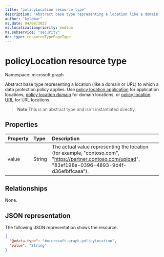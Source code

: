 ```yaml
---
title: "policyLocation resource type"
description: "Abstract base type representing a location like a domain or URL, to which a data protection policy applies."
author: "kylemar"
ms.date: 04/08/2025
ms.localizationpriority: medium
ms.subservice: "security"
doc_type: resourceTypePageType
---
```


# policyLocation resource type

Namespace: microsoft.graph

Abstract base type representing a location (like a domain or URL) to which a data protection policy applies. Use [policy location application](../resources/policylocationapplication.md) for application locations, [policy location domain](../resources/policylocationdomain.md) for domain locations, or [policy location URL](../resources/policylocationurl.md) for URL locations.

>**Note** This is an abstract type and isn't instantiated directly.

## Properties

| Property | Type   | Description                                                    |
| :------- | :----- | :------------------------------------------------------------- |
| value    | String | The actual value representing the location (for example, "contoso.com", "https://partner.contoso.com/upload", "83ef198a-0396-4893-9d4f-d36efbffcaaa"). |

## Relationships

None.

## JSON representation

The following JSON representation shows the resource.
<!-- {
  "blockType": "resource",
  "abstract": true,
  "@odata.type": "microsoft.graph.policyLocation",
  "openType": false
}-->
``` json
{
  "@odata.type": "#microsoft.graph.policyLocation",
  "value": "String"
}
```
